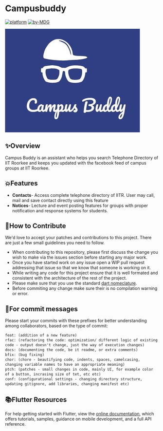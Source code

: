 # Campusbuddy

[![platform](https://img.shields.io/badge/Platform-Flutter-orange.svg?style=flat-square)](https://flutter.dev)
[![by-MDG](https://img.shields.io/badge/by-MDG--IITR-blue.svg)](http://mdg.iitr.ac.in)

<img src= "assets/logo.jpeg" />


## ✨Overview

Campus Buddy is an assistant who helps you search Telephone Directory of IIT Roorkee and keeps you updated with the facebook feed of campus groups at IIT Roorkee.

## 💥Features

 - **Contacts**- Access complete telephone directory of IITR. User may call, mail and save contact directly using this feature
 - **Notices**-  Lecture and event posting features for groups with proper notification and response systems for students.

## 🤝How to Contribute

We'd love to accept your patches and contributions to this project. There are just a few small guidelines you need to follow.

 - When contributing to this repository, please first discuss the change you wish to make via the issues section before starting any major work.
 - Once you have started work on any issue open a WIP pull request addressing that issue so that we know that someone is working on it.
 - While writing any code for this project ensure that it is well formated and consistent with the architecture of the rest of the project.  
 - Please make sure that you use the standard [dart nomeclature](https://dart.dev/guides/language/effective-dart/style).
 - Before commiting any change make sure their is no compilation warning or error.


## 💬For commit messages

Please start your commits with these prefixes for better understanding among collaborators, based on the type of commit:

    feat: (addition of a new feature)
    rfac: (refactoring the code: optimization/ different logic of existing code - output doesn't change, just the way of execution changes)
    docs: (documenting the code, be it readme, or extra comments)
    bfix: (bug fixing)
    chor: (chore - beautifying code, indents, spaces, camelcasing, changing variable names to have an appropriate meaning)
    ptch: (patches - small changes in code, mainly UI, for example color of a button, incrasing size of tet, etc etc)
    conf: (configurational settings - changing directory structure, updating gitignore, add libraries, changing manifest etc)


## 📚Flutter Resources

For help getting started with Flutter, view the
[online documentation](https://flutter.dev/docs), which offers tutorials,
samples, guidance on mobile development, and a full API reference.
